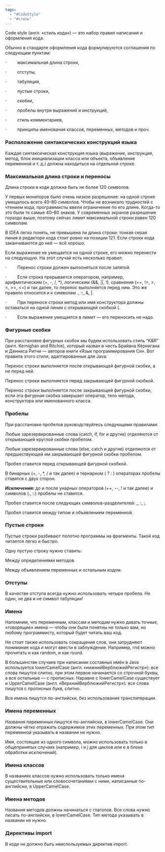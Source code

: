 ```yaml
---
tags:
  - "#CodeStyle"
  - "#стиль"
---
```


Code style (англ. «стиль кода») — это набор правил написания и оформления кода.

Обычно в стандарте оформления кода формулируются соглашения по следующим пунктам:

·         максимальная длина строки,

·         отступы,

·         табуляция,

·         пустые строки,

·         скобки,

·         пробелы внутри выражений и инструкций,

·         стиль комментариев,

·         принципы именования классов, переменных, методов и проч.

### Расположение синтаксических конструкций языка

Каждая синтаксическая конструкция языка (выражение, инструкция, метод, блок инициализации класса или объекта, объявление переменной и т. д.) должна находиться на отдельной строке.

### Максимальная длина строки и переносы

Длина строки в коде должна быть не более 120 символов.

У первых мониторов было очень низкое разрешение: на одной строке умещалось всего 40–80 символов. Чтобы не возникало трудностей с чтением кода, программисты ввели ограничение по его длине. Когда-то это были те самые 40–80 знаков. У современных экранов разрешение гораздо выше, поэтому сейчас лимит максимальной строки равен 120 символам.

В IDEA легко понять, не превышена ли длина строки: тонкая серая линия в редакторе кода стоит ровно на позиции 121. Если строки кода заканчиваются до неё — всё хорошо.

Если выражение не умещается на одной строке, его можно перенести на следующую. На этот случай есть несколько правил:

·         Перенос строки должен выполняться после запятой.

·         Если строка прерывается оператором, например, арифметическим (+, -, /, *), логическим (&&, ||, !), сравнения (==, !=, >, <, >=, <=) и так далее, то перенос выполняется перед ним. Это же правило относится и к символам ., ::, &, |.

·         При переносе строки метод или имя конструктора должны оставаться на одной линии с открывающей скобкой (.

·         Если выражение умещается в лимит — его переносить не надо.

### Фигурные скобки

При расстановке фигурных скобок мы будем использовать стиль “K&R” (англ. Kernighan and Ritchie), который назван в честь Брайана Кёрнигана и Денниса Ритчи — авторов книги «Язык программирования Си». Вот правила этого стиля, адаптированные для Java:

Перенос строки выполняется после открывающей фигурной скобки, а не перед ней.

Перенос строки выполняется перед закрывающей фигурной скобкой.

Перенос строки выполняется после закрывающей фигурной скобки, если эта фигурная скобка завершает оператор, тело метода, конструктора или именованного класса.

### Пробелы

При расстановке пробелов руководствуйтесь следующими правилами:

Любые зарезервированные слова (catch, if, for и другие) отделяются от открывающей круглой скобки пробелом.

Любые зарезервированные слова (else, catch и другие) отделяются от предшествующей им закрывающей фигурной скобки пробелом.

Пробел ставится перед открывающей фигурной скобкой.

В бинарных (+, -, *, / и так далее) и тернарном ( ? : ) операторах пробелы ставятся с двух сторон.

**_Исключения:_** до и после унарных операторов (++, --, ! и так далее) и символов (., ::) пробелы не ставятся.

Пробел ставится после следующих символов-разделителей: ,, :, ;.

Пробел ставится между типом и объявлением переменной.

### Пустые строки

Пустые строки разбивают полотно программы на фрагменты. Такой код читается легко и быстро.

Одну пустую строку нужно ставить:

Между определениями методов.

Между объявлением переменных и остальным кодом.

### Отступы

В качестве отступа всегда нужно использовать четыре пробела. Не один, не два и не символ табуляции!

### Имена

Напомним, что переменным, классам и методам нужно давать точные, «говорящие» имена — чтобы они были понятны не только вам, но любому программисту, который будет читать ваш код.

Не стоит также использовать сокращения слов, они затрудняют понимание кода и могут ввести в заблуждение. Например, rnd можно прочитать и как random, и как round.

В большинстве случаев при написании составных имён в Java используется lowerСamelCase (англ. «нижнийВерблюжийРегистр»): все слова пишутся слитно, при этом первое начинается со строчной буквы, а все остальные — с прописных. Наравне с lowerСamelCase существует и UpperCamelCase (англ. «ВерхнийВерблюжийРегистр»): все слова пишутся с прописных букв, слитно.

Все имена пишутся по-английски, без использования транслитерации.

### Имена переменных

Названия переменных пишутся по-английски, в lowerCamelCase. Они должны чётко отражать содержимое этих переменных. При этом тип переменной указывать в названии не нужно.

Имя, состоящее из одного символа, можно использовать только в общепринятых случаях (например, i и j для циклов или e в блоке обработки исключений).

### Имена классов

В названиях классов нужно использовать только имена существительные или словосочетаниями с ними, написанные по-английски, в UpperCamelCase.

### Имена методов

Названия методов должны начинаться с глаголов. Все слова нужно писать по-английски, в lowerCamelCase. Тип метода указывать в названии не нужно.

### Директивы import

В коде не должно быть неиспользуемых директив import.
